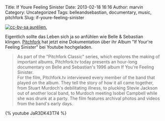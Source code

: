 Title: If Youre Feeling Sinister
Date: 2013-02-18 16:16
Author: marvin
Category: Uncategorized
Tags: belleandsebastian, documentary, music, pitchfork
Slug: if-youre-feeling-sinister

[![cc-by-sa aurélien.]({filename}/images/5781830785_48cfcec5ca_b.jpg)](https://secure.flickr.com/photos/aguichard/5781830785/)

Eigentlich sollte das Leben sich ja so anfühlen wie Belle & Sebastian
klingen.
[Pitchfork](http://pitchfork.com/news/49599-pitchforktv-presents-a-documentary-on-belle-and-sebastians-if-youre-feeling-sinister/)
hat jetzt eine Dokumentation über ihr Album "If Your're Feeling
Sinister" bei Youtube hochgeladen.

> As part of the "Pitchfork Classic" series, which explores the making
> of important albums, Pitchfork.tv today presents an hour-long
> documentary on Belle and Sebastian's 1996 album If You're Feeling
> Sinister.  
>  For the film, Pitchfork.tv interviewed every member of the band that
> played on the album. They tell the story of how it all came together,
> from Stuart Murdoch's debilitating illness, to plucking Stevie Jackson
> out of another local band, to Murdoch meeting Isobel Campbell while
> she was drunk at a party. The film features archival photos and videos
> from the band's early days.

{% youtube JaR3DK43T74 %}

